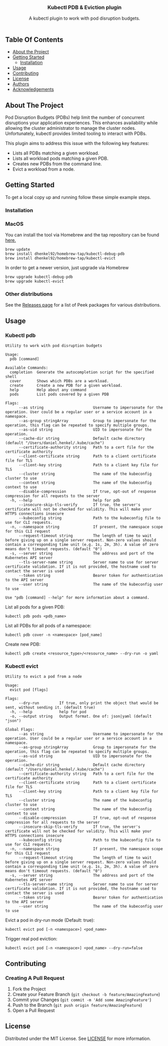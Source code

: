 <br/>
<p align="center">
  <!-- <a href="https://github.com/dhenkel92/ReadME-Generator"> -->
    <!-- <img src="images/logo.png" alt="Logo" width="80" height="80"> -->
  <!-- </a> -->

  <h3 align="center">Kubectl PDB & Eviction plugin</h3>

  <p align="center">
    A kubectl plugin to work with pod disruption budgets.
    <br/>
    <br/>
  </p>
</p>



## Table Of Contents

* [About the Project](#about-the-project)
* [Getting Started](#getting-started)
  * [Installation](#installation)
* [Usage](#usage)
* [Contributing](#contributing)
* [License](#license)
* [Authors](#authors)
* [Acknowledgements](#acknowledgements)

## About The Project

Pod Disruption Budgets (PDBs) help limit the number of concurrent disruptions your application experiences.
This enhances availability while allowing the cluster administrator to manage the cluster nodes.
Unfortunately, kubectl provides limited tooling to interact with PDBs.

This plugin aims to address this issue with the following key features:

- Lists all PDBs matching a given workload.
- Lists all workload pods matching a given PDB.
- Creates new PDBs from the command line.
- Evict a workload from a node.

## Getting Started

To get a local copy up and running follow these simple example steps.

### Installation

### MacOS

You can install the tool via Homebrew and the tap repository can be found [here.](https://github.com/dhenkel92/homebrew-tap)
```
brew update
brew install dhenkel92/homebrew-tap/kubectl-debug-pdb
brew install dhenkel92/homebrew-tap/kubectl-evict
```

In order to get a newer version, just upgrade via Homebrew
```
brew upgrade kubectl-debug-pdb
brew upgrade kubectl-evict
```

### Other distributions

See the [Releases page](https://github.com/dhenkel92/kubectl-debug-pdb/releases) for a list of Peek packages for various distributions.

## Usage

### Kubectl pdb

```
Utility to work with pod disruption budgets

Usage:
  pdb [command]

Available Commands:
  completion  Generate the autocompletion script for the specified shell
  cover       Shows which PDBs are a workload.
  create      Create a new PDB for a given workload.
  help        Help about any command
  pods        List pods covered by a given PDB

Flags:
      --as string                      Username to impersonate for the operation. User could be a regular user or a service account in a namespace.
      --as-group stringArray           Group to impersonate for the operation, this flag can be repeated to specify multiple groups.
      --as-uid string                  UID to impersonate for the operation.
      --cache-dir string               Default cache directory (default "/Users/daniel.henkel/.kube/cache")
      --certificate-authority string   Path to a cert file for the certificate authority
      --client-certificate string      Path to a client certificate file for TLS
      --client-key string              Path to a client key file for TLS
      --cluster string                 The name of the kubeconfig cluster to use
      --context string                 The name of the kubeconfig context to use
      --disable-compression            If true, opt-out of response compression for all requests to the server
  -h, --help                           help for pdb
      --insecure-skip-tls-verify       If true, the server's certificate will not be checked for validity. This will make your HTTPS connections insecure
      --kubeconfig string              Path to the kubeconfig file to use for CLI requests.
  -n, --namespace string               If present, the namespace scope for this CLI request
      --request-timeout string         The length of time to wait before giving up on a single server request. Non-zero values should contain a corresponding time unit (e.g. 1s, 2m, 3h). A value of zero means don't timeout requests. (default "0")
  -s, --server string                  The address and port of the Kubernetes API server
      --tls-server-name string         Server name to use for server certificate validation. If it is not provided, the hostname used to contact the server is used
      --token string                   Bearer token for authentication to the API server
      --user string                    The name of the kubeconfig user to use

Use "pdb [command] --help" for more information about a command.
```

List all pods for a given PDB:
```
kubectl pdb pods <pdb_name>
```

List all PDBs for all pods of a namespace:
```
kubectl pdb cover -n <namespace> [pod_name]
```

Create new PDB:
```
kubectl pdb create <resource_type>/<resource_name> --dry-run -o yaml
```

### Kubectl evict

```
Utility to evict a pod from a node

Usage:
  evict pod [flags]

Flags:
      --dry-run         If true, only print the object that would be sent, without sending it. (default true)
  -h, --help            help for pod
  -o, --output string   Output format. One of: json|yaml (default "json")

Global Flags:
      --as string                      Username to impersonate for the operation. User could be a regular user or a service account in a namespace.
      --as-group stringArray           Group to impersonate for the operation, this flag can be repeated to specify multiple groups.
      --as-uid string                  UID to impersonate for the operation.
      --cache-dir string               Default cache directory (default "/Users/daniel.henkel/.kube/cache")
      --certificate-authority string   Path to a cert file for the certificate authority
      --client-certificate string      Path to a client certificate file for TLS
      --client-key string              Path to a client key file for TLS
      --cluster string                 The name of the kubeconfig cluster to use
      --context string                 The name of the kubeconfig context to use
      --disable-compression            If true, opt-out of response compression for all requests to the server
      --insecure-skip-tls-verify       If true, the server's certificate will not be checked for validity. This will make your HTTPS connections insecure
      --kubeconfig string              Path to the kubeconfig file to use for CLI requests.
  -n, --namespace string               If present, the namespace scope for this CLI request
      --request-timeout string         The length of time to wait before giving up on a single server request. Non-zero values should contain a corresponding time unit (e.g. 1s, 2m, 3h). A value of zero means don't timeout requests. (default "0")
  -s, --server string                  The address and port of the Kubernetes API server
      --tls-server-name string         Server name to use for server certificate validation. If it is not provided, the hostname used to contact the server is used
      --token string                   Bearer token for authentication to the API server
      --user string                    The name of the kubeconfig user to use
```

Evict a pod in dry-run mode (Default: true):
```
kubectl evict pod [-n <namespace>] <pod_name>
```

Trigger real pod eviction:
```
kubectl evict pod [-n <namespace>] <pod_name> --dry-run=false
```

## Contributing

### Creating A Pull Request

1. Fork the Project
2. Create your Feature Branch (`git checkout -b feature/AmazingFeature`)
3. Commit your Changes (`git commit -m 'Add some AmazingFeature'`)
4. Push to the Branch (`git push origin feature/AmazingFeature`)
5. Open a Pull Request

## License

Distributed under the MIT License. See [LICENSE](https://github.com/dhenkel92/kubectl-debug-pdb/blob/main/LICENSE) for more information.
